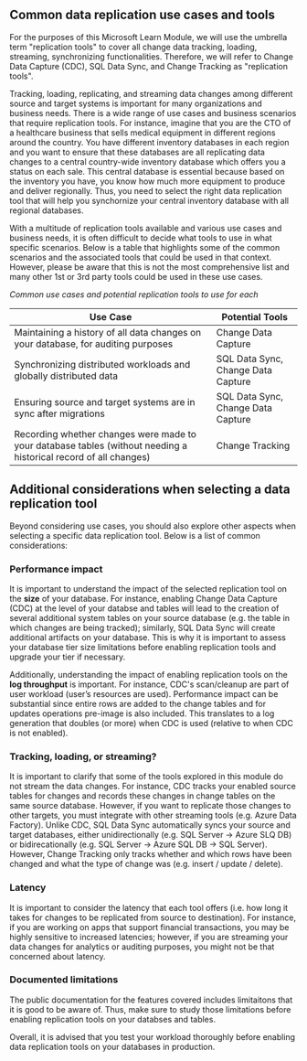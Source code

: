 ## Common data replication use cases and tools

For the purposes of this Microsoft Learn Module, we will use the umbrella term "replication tools" to cover all change data tracking, loading, streaming, synchronizing functionalities. Therefore, we will refer to Change Data Capture (CDC), SQL Data Sync, and Change Tracking as "replication tools".

Tracking, loading, replicating, and streaming data changes among different source and target systems is important for many organizations and business needs. There is a wide range of use cases and business scenarios that require replication tools. For instance, imagine that you are the CTO of a healthcare business that sells medical equipment in different regions around the country. You have different inventory databases in each region and you want to ensure that these databases are all replicating data changes to a central country-wide inventory database which offers you a status on each sale. This central database is essential because based on the inventory you have, you know how much more equipment to produce and deliver regionally. Thus, you need to select the right data replication tool that will help you synchornize your central inventory database with all regional databases.

With a multitude of replication tools available and various use cases and business needs, it is often difficult to decide what tools to use in what specific scenarios. Below is a table that highlights some of the common scenarios and the associated tools that could be used in that context. However, please be aware that this is not the most comprehensive list and many other 1st or 3rd party tools could be used in these use cases.

*Common use cases and potential replication tools to use for each*

| Use Case | Potential Tools |
| ---- | ---- |
| Maintaining a history of all data changes on your database, for auditing purposes | Change Data Capture |
| Synchronizing distributed workloads and globally distributed data | SQL Data Sync, Change Data Capture |
| Ensuring source and target systems are in sync after migrations | SQL Data Sync, Change Data Capture |
| Recording whether changes were made to your database tables (without needing a historical record of all changes) | Change Tracking |

## Additional considerations when selecting a data replication tool

Beyond considering use cases, you should also explore other aspects when selecting a specific data replication tool. Below is a list of common considerations:

### Performance impact

It is important to understand the impact of the selected replication tool on the **size** of your database. For instance, enabling Change Data Capture (CDC) at the level of your databse and tables will lead to the creation of several additional system tables on your source database (e.g. the table in which changes are being tracked); similarly, SQL Data Sync will create additional artifacts on your database. This is why it is important to assess your database tier size limitations before enabling replication tools and upgrade your tier if necessary.

Additionally, understanding the impact of enabling replication tools on the **log throughput** is important. For instance, CDC's scan/cleanup are part of user workload (user’s resources are used). Performance impact can be substantial since entire rows are added to the change tables and for updates operations pre-image is also included. This translates to a log generation that doubles (or more) when CDC is used (relative to when CDC is not enabled).

### Tracking, loading, or streaming?

It is important to clarify that some of the tools explored in this module do not stream the data changes. For instance, CDC tracks your enabled source tables for changes and records these changes in change tables on the same source database. However, if you want to replicate those changes to other targets, you must integrate with other streaming tools (e.g. Azure Data Factory). Unlike CDC, SQL Data Sync automatically syncs your source and target databases, either unidirectionally (e.g. SQL Server -> Azure SLQ DB) or bidirecationally (e.g. SQL Server -> Azure SQL DB -> SQL Server). However, Change Tracking only tracks whether and which rows have been changed and what the type of change was (e.g. insert / update / delete).

### Latency

It is important to consider the latency that each tool offers (i.e. how long it takes for changes to be replicated from source to destination). For instance, if you are working on apps that support financial transactions, you may be highly sensitive to increased latencies; however, if you are streaming your data changes for analytics or auditing purposes, you might not be that concerned about latency.

### Documented limitations

The public documentation for the features covered includes limitaitons that it is good to be aware of. Thus, make sure to study those limitations before enabling replication tools on your databses and tables.

Overall, it is advised that you test your workload thoroughly before enabling data replication tools on your databases in production.
